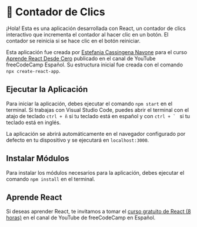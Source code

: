 # 📌 Contador de Clics
¡Hola! Esta es una aplicación desarrollada con React, un contador de clics interactivo que incrementa el contador al hacer clic en un botón. El contador se reinicia si se hace clic en el botón reiniciar. 

Esta aplicación fue creada por [Estefania Cassingena Navone](https://twitter.com/EstefaniaCassN) para el curso [Aprende React Desde Cero](https://www.youtube.com/watch?v=6Jfk8ic3KVk) publicado en el canal de YouTube freeCodeCamp Español. Su estructura inicial fue creada con el comando `npx create-react-app`.

## Ejecutar la Aplicación
Para iniciar la aplicación, debes ejecutar el comando `npm start` en el terminal. Si trabajas con Visual Studio Code, puedes abrir el terminal con el atajo de teclado `ctrl + ñ` si tu teclado está en español y con ``ctrl + ` `` si tu teclado está en inglés.

La aplicación se abrirá automáticamente en el navegador configurado por defecto en tu dispositivo y se ejecutará en `localhost:3000`.

## Instalar Módulos
Para instalar los módulos necesarios para la aplicación, debes ejecutar el comando `npm install` en el terminal.

## Aprende React
Si deseas aprender React, te invitamos a tomar el [curso gratuito de React (8 horas)](https://www.youtube.com/watch?v=6Jfk8ic3KVk) en el canal de YouTube de freeCodeCamp en Español.
